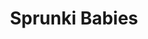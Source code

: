 ---
slug: sprunki-babies
title: Sprunki Babies
description: "Sprunki Babies is an exciting online game. Play for free directly in your browser!"
icon: /images/popular_mods/Sprunki Babies.png
url: https://wowtbc.net/sprunkin/sprunki-babies/index.html
previewImage: /images/popular_mods/Sprunki Babies.png
type: popular mods

# SEO配置
seo:
  title: "Sprunki Babies - Play Free Online Game | Fun Browser Games"
  description: "Sprunki Babies - Play this fun online game for free in your browser. No download required!"
  ogImage: "/images/popular_mods/Sprunki Babies.png"
  keywords: "sprunki-babies, online game, browser game, free game, popular mods game, play online"

videoUrls:
  - https://www.youtube.com/embed/example1
  - https://www.youtube.com/embed/example2

whyPlay:
  title: "Why Play Sprunki Babies?"
  items:
    - "Immersive Gameplay: Sprunki Babies offers an engaging and immersive gaming experience that will keep you entertained for hours"
    - "Challenging Levels: Test your skills with increasingly difficult challenges and obstacles"
    - "Beautiful Graphics: Enjoy stunning visuals and smooth animations that bring the game world to life"
    - "Regular Updates: New content and features are added regularly to keep the game fresh and exciting"
    - "Free to Play: Experience all the fun without spending a penny"
    - "Community Features: Connect with other players, share strategies, and compete for high scores"
    - "Cross-Platform: Play on any device with a web browser, no downloads required"

features:
  title: "Key Features of Sprunki Babies"
  image: "/images/popular_mods/Sprunki Babies.png"
  items:
    - "Intuitive Controls: Easy to learn controls make Sprunki Babies accessible for players of all skill levels"
    - "Multiple Game Modes: Enjoy various gameplay options that provide different challenges and experiences"
    - "Character Customization: Personalize your gaming experience with unique characters and items"
    - "Achievement System: Complete special tasks to earn rewards and recognition"
    - "Leaderboards: Compete with players worldwide and see who can achieve the highest scores"

characteristics:
  title: "Game Characteristics"
  image: "/images/popular_mods/Sprunki Babies.png"
  items:
    - "Genre: Popular mods game with elements of strategy and skill"
    - "Difficulty: Suitable for both casual gamers and those seeking a challenge"
    - "Play Time: Quick sessions or extended gameplay, depending on your preference"
    - "Art Style: Vibrant and engaging visuals that enhance the gaming experience"
    - "Sound Design: Immersive audio that complements the gameplay perfectly"

info: "Sprunki Babies is an exciting online game that offers players a unique and engaging gaming experience. With its intuitive controls, stunning visuals, and challenging gameplay, Sprunki Babies provides hours of entertainment for players of all ages and skill levels. Whether you're looking for a quick gaming session during a break or an extended play session, Sprunki Babies delivers an immersive experience that will keep you coming back for more. The game features multiple levels of increasing difficulty, ensuring that players are constantly challenged as they progress. With regular updates adding new content and features, Sprunki Babies remains fresh and exciting, providing endless entertainment options for its growing community of players."

howToPlayIntro: "Welcome to Sprunki Babies! This guide will walk you through the basics and help you master the game. Whether you're a beginner or looking to improve your skills, these tips and instructions will enhance your gaming experience."

howToPlaySteps:
  - title: "Getting Started"
    description: "Begin your Sprunki Babies adventure by familiarizing yourself with the controls. Use your keyboard or mouse to navigate through the game interface. The tutorial will guide you through the basic mechanics and help you understand the objectives."
  - title: "Understanding the Objectives"
    description: "In Sprunki Babies, your main goal is to progress through levels by completing specific objectives. Each level presents unique challenges that require different strategies and approaches."
  - title: "Mastering the Controls"
    description: "Practice using the controls to improve your precision and reaction time. Sprunki Babies requires quick reflexes and strategic thinking to overcome obstacles and defeat opponents."
  - title: "Utilizing Power-ups"
    description: "Collect power-ups throughout the game to enhance your abilities and overcome difficult challenges. Each power-up offers unique advantages that can be crucial for success."
  - title: "Developing Strategies"
    description: "As you progress in Sprunki Babies, develop effective strategies for different scenarios. Analyze patterns, anticipate challenges, and adapt your approach to maximize your performance."

faq:
  title: "Frequently Asked Questions about Sprunki Babies"
  items:
    - question: "Is Sprunki Babies free to play?"
      answer: "Yes, Sprunki Babies is completely free to play directly in your web browser. No downloads or purchases are required to enjoy the full game experience."
    - question: "Can I play Sprunki Babies on mobile devices?"
      answer: "Yes, Sprunki Babies is optimized for both desktop and mobile play. You can enjoy the game on any device with a web browser and internet connection."
    - question: "Are there any in-game purchases?"
      answer: "While Sprunki Babies is free to play, there may be optional in-game purchases available for cosmetic items or additional features that don't affect core gameplay."
    - question: "How often is Sprunki Babies updated?"
      answer: "The developers regularly update Sprunki Babies with new content, features, and improvements based on player feedback and game performance."
    - question: "Can I play Sprunki Babies offline?"
      answer: "Currently, Sprunki Babies requires an internet connection to play as it's a browser-based online game."
    - question: "Is Sprunki Babies suitable for children?"
      answer: "Yes, Sprunki Babies is designed to be family-friendly and suitable for players of all ages."
    - question: "How do I report bugs or issues?"
      answer: "If you encounter any problems while playing Sprunki Babies, you can report them through the game's support page or contact the developers directly through their website."
    - question: "Still Have Questions?"
      answer: "If you have additional questions about Sprunki Babies that aren't covered in this FAQ, please visit our support center or contact our customer service team for assistance."
---